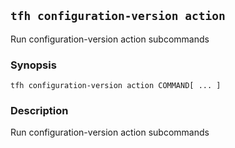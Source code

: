 ## `tfh configuration-version action`

Run configuration-version action subcommands

### Synopsis

    tfh configuration-version action COMMAND[ ... ]

### Description

Run configuration-version action subcommands

